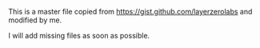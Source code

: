 
This is a master file copied from https://gist.github.com/layerzerolabs and modified by me.

I will add missing files as soon as possible.
